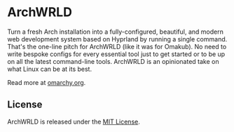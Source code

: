 # ArchWRLD

Turn a fresh Arch installation into a fully-configured, beautiful, and modern web development system based on Hyprland by running a single command. That's the one-line pitch for ArchWRLD (like it was for Omakub). No need to write bespoke configs for every essential tool just to get started or to be up on all the latest command-line tools. ArchWRLD is an opinionated take on what Linux can be at its best.

Read more at [omarchy.org](https://omarchy.org).

## License

ArchWRLD is released under the [MIT License](https://opensource.org/licenses/MIT).

